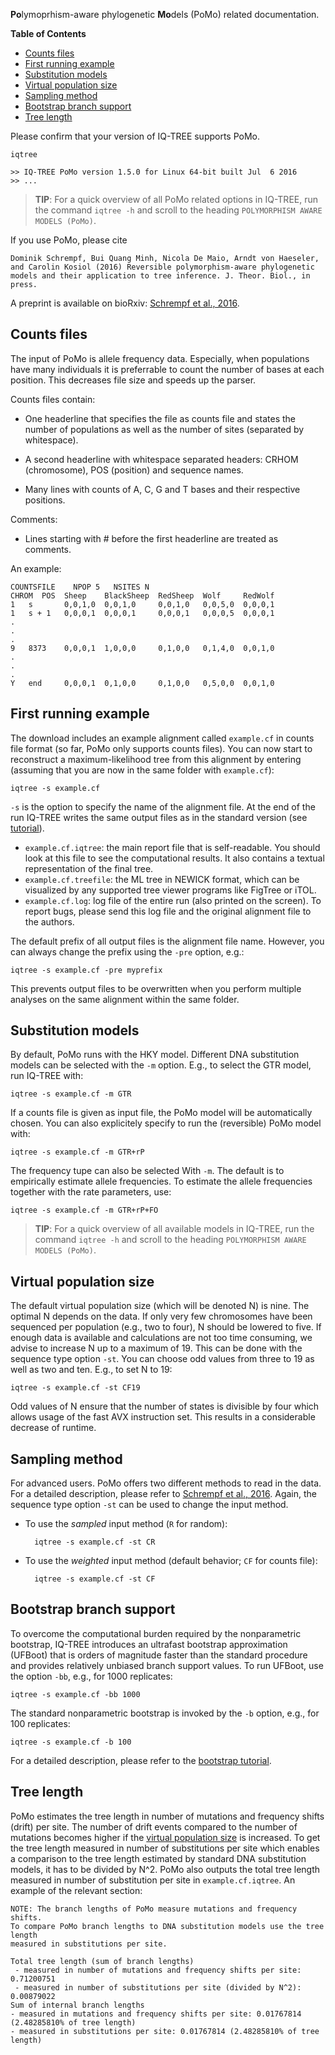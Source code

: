 <!--jekyll 
docid: 40
icon: info-circle
doctype: manual
tags:
- manual
sections:
- name: Counts files
  url: counts-files
- name: First example
  url: first-running-example
- name: Substitution models
  url: substitution-models
- name: Virtual population size
  url: virtual-population-size
- name: Sampling method
  url: sampling-method
- name: Bootstrap branch support
  url: bootstrap-branch-support
- name: Tree length
  url: three-length
jekyll-->

**Po**lymoprhism-aware phylogenetic **Mo**dels (PoMo) related documentation.
<!--more-->

<!-- START doctoc generated TOC please keep comment here to allow auto update -->
<!-- DON'T EDIT THIS SECTION, INSTEAD RE-RUN doctoc TO UPDATE -->
**Table of Contents**

- [Counts files](#counts-files)
- [First running example](#first-running-example)
- [Substitution models](#substitution-models)
- [Virtual population size](#virtual-population-size)
- [Sampling method](#sampling-method)
- [Bootstrap branch support](#bootstrap-branch-support)
- [Tree length](#tree-length)

<!-- END doctoc generated TOC please keep comment here to allow auto update -->

<!-- TODO link to PoMo executable. -->
Please confirm that your version of IQ-TREE supports PoMo.

    iqtree
    
    >> IQ-TREE PoMo version 1.5.0 for Linux 64-bit built Jul  6 2016
    >> ...

>**TIP**: For a quick overview of all PoMo related options in IQ-TREE,
>run the command `iqtree -h` and scroll to the heading `POLYMORPHISM
>AWARE MODELS (PoMo)`.

If you use PoMo, please cite

    Dominik Schrempf, Bui Quang Minh, Nicola De Maio, Arndt von Haeseler,
    and Carolin Kosiol (2016) Reversible polymorphism-aware phylogenetic
    models and their application to tree inference. J. Theor. Biol., in
    press.
    
A preprint is available on bioRxiv: [Schrempf et al., 2016].

Counts files
------------

The input of PoMo is allele frequency data.  Especially, when
populations have many individuals it is preferrable to count the
number of bases at each position.  This decreases file size and speeds
up the parser.

Counts files contain:

- One headerline that specifies the file as counts file and states the
  number of populations as well as the number of sites (separated by
  whitespace).

- A second headerline with whitespace separated headers: CRHOM
  (chromosome), POS (position) and sequence names.
   
- Many lines with counts of A, C, G and T bases and their respective
  positions.

Comments:

- Lines starting with # before the first headerline are treated as
  comments.

An example:

    COUNTSFILE    NPOP 5   NSITES N
    CHROM  POS  Sheep    BlackSheep  RedSheep  Wolf     RedWolf
    1   s       0,0,1,0  0,0,1,0     0,0,1,0   0,0,5,0  0,0,0,1
    1   s + 1   0,0,0,1  0,0,0,1     0,0,0,1   0,0,0,5  0,0,0,1
    .
    .
    .
    9   8373    0,0,0,1  1,0,0,0     0,1,0,0   0,1,4,0  0,0,1,0
    .
    .
    .
    Y   end     0,0,0,1  0,1,0,0     0,1,0,0   0,5,0,0  0,0,1,0

First running example
---------------------

The download includes an example alignment called `example.cf` in
counts file format (so far, PoMo only supports counts files).  You can
now start to reconstruct a maximum-likelihood tree from this alignment
by entering (assuming that you are now in the same folder with
`example.cf`):

    iqtree -s example.cf

`-s` is the option to specify the name of the alignment file.  At the
end of the run IQ-TREE writes the same output files as in the standard
version (see [tutorial]).

* `example.cf.iqtree`: the main report file that is self-readable.
You should look at this file to see the computational results.  It
also contains a textual representation of the final tree.
* `example.cf.treefile`: the ML tree in NEWICK format, which can be
visualized by any supported tree viewer programs like FigTree or iTOL.
* `example.cf.log`: log file of the entire run (also printed on the
screen).  To report bugs, please send this log file and the original
alignment file to the authors.

The default prefix of all output files is the alignment file
name.  However, you can always change the prefix using the `-pre`
option, e.g.:

    iqtree -s example.cf -pre myprefix

This prevents output files to be overwritten when you perform multiple
analyses on the same alignment within the same folder.

Substitution models
-------------------

By default, PoMo runs with the HKY model.  Different DNA substitution
models can be selected with the `-m` option.  E.g., to select the GTR
model, run IQ-TREE with:

    iqtree -s example.cf -m GTR

If a counts file is given as input file, the PoMo model will be
automatically chosen.  You can also explicitely specify to run the
(reversible) PoMo model with:

    iqtree -s example.cf -m GTR+rP


The frequency tupe can also be selected With `-m`.  The default is to
empirically estimate allele frequencies.  To estimate the allele
frequencies together with the rate parameters, use:

    iqtree -s example.cf -m GTR+rP+FO

>**TIP**: For a quick overview of all available models in IQ-TREE, run
>the command `iqtree -h` and scroll to the heading `POLYMORPHISM AWARE
>MODELS (PoMo)`.

Virtual population size
-----------------------

The default virtual population size (which will be denoted N) is nine.
The optimal N depends on the data.  If only very few chromosomes have
been sequenced per population (e.g., two to four), N should be lowered
to five.  If enough data is available and calculations are not too
time consuming, we advise to increase N up to a maximum of 19.  This
can be done with the sequence type option `-st`.  You can choose odd
values from three to 19 as well as two and ten.  E.g., to set N to 19:

    iqtree -s example.cf -st CF19

Odd values of N ensure that the number of states is divisible by four
which allows usage of the fast AVX instruction set.  This results in a
considerable decrease of runtime.

Sampling method
---------------

For advanced users.  PoMo offers two different methods to read in the
data.  For a detailed description, please refer to
[Schrempf et al., 2016].  Again, the sequence type option `-st` can be
used to change the input method.

- To use the *sampled* input method (`R` for random):

        iqtree -s example.cf -st CR
        
- To use the *weighted* input method (default behavior; `CF` for
  counts file):

        iqtree -s example.cf -st CF
        
Bootstrap branch support
------------------------

To overcome the computational burden required by the nonparametric
bootstrap, IQ-TREE introduces an ultrafast bootstrap approximation
(UFBoot) that is orders of magnitude faster than the standard
procedure and provides relatively unbiased branch support values. To
run UFBoot, use the option `-bb`, e.g., for 1000 replicates:

    iqtree -s example.cf -bb 1000

The standard nonparametric bootstrap is invoked by the `-b` option,
e.g., for 100 replicates:

    iqtree -s example.cf -b 100

For a detailed description, please refer to the [bootstrap tutorial].

Tree length
-----------

PoMo estimates the tree length in number of mutations and frequency
shifts (drift) per site.  The number of drift events compared to the
number of mutations becomes higher if the
[virtual population size](#virtual-population-size) is increased.  To
get the tree length measured in number of substitutions per site which
enables a comparison to the tree length estimated by standard DNA
substitution models, it has to be divided by N^2.  PoMo also outputs
the total tree length measured in number of substitution per site in
`example.cf.iqtree`.  An example of the relevant section:

    NOTE: The branch lengths of PoMo measure mutations and frequency shifts.
    To compare PoMo branch lengths to DNA substitution models use the tree length
    measured in substitutions per site.

    Total tree length (sum of branch lengths)
     - measured in number of mutations and frequency shifts per site: 0.71200751
     - measured in number of substitutions per site (divided by N^2): 0.00879022
    Sum of internal branch lengths
    - measured in mutations and frequency shifts per site: 0.01767814 (2.48285810% of tree length)
    - measured in substitutions per site: 0.01767814 (2.48285810% of tree length)

[tutorial]: Tutorial
[bootstrap tutorial]: Tutorial#assessing-branch-supports-with-ultrafast-bootstrap-approximation
[Schrempf et al., 2016]: http://dx.doi.org/10.1101/048496
